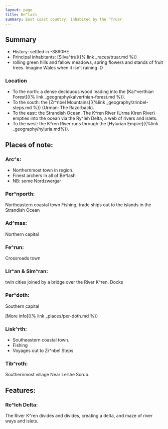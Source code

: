 ```yaml
---
layout: page
title: Be^lash
summary: East coast country, inhabited by the ^Truar
---
```


## Summary

- History: settled in -3890HE
- Principal inhabitants: [Silva^tru]({% link _races/truar.md %})
- rolling green hills and fallow meadows, spring flowers and stands of fruit trees. Imagine Wales when it isn’t raining :D

### Location

- To the north: a dense deciduous wood leading into the [Kal^verthian Forest]({% link _geography/kalverthian-forest.md %}). 
- To the south: the [Zr^nbel Mountains]({%link _geography/zrinbel-steps.md %}) (Urman: The Razorback).
- To the east: the Strandish Ocean. The K^ren River (Urma Kiren River) empties into the ocean via the Ry^leh Delta, a web of rivers and islets.
- To the west: the K^ren River runs through the [Hylurian Empire]({%link _geography/hyluria.md%}).

## Places of note:

### Arc^s:

- Northernmost town in region.
- Finest archers in all of Be^lash
- NB: some Nordzwergar

### Per^nporth:
Northeastern coastal town
Fishing, trade ships out to the islands in the Strandish Ocean

### Ad^mas:
Northern capital

### Fe^run:
Crossroads town 

### Lir^an & Sim^ran:
twin cities joined by a bridge over the River K^ren.
Docks

### Per^doth:
Southern capital

[More info]({% link _places/per-doth.md %})

### Lisk^rth:
- Southeastern coastal town.
- Fishing
- Voyages out to Zr^nbel Steps

### Tib^roth:
Southernmost village
Near Le’she Scrub.

## Features:

### Re^leh Delta:

The River K^ren divides and divides, creating a delta, and maze of river ways and islets.
